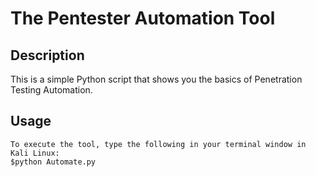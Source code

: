 # The Pentester Automation Tool

## Description
This is a simple Python script that shows you the basics of Penetration Testing Automation.


## Usage
  ```Executing the tool
  To execute the tool, type the following in your terminal window in Kali Linux:
  $python Automate.py
  ```
  
  
  